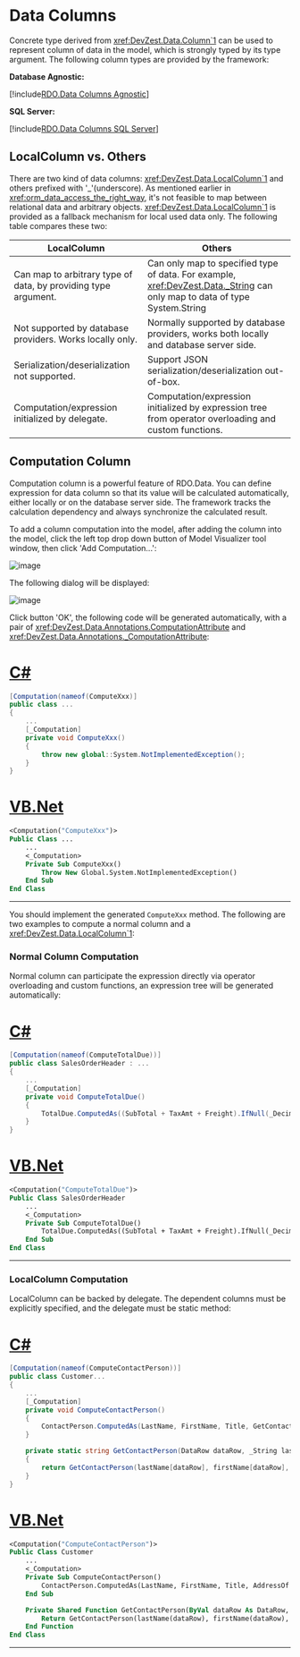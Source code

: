 # Data Columns

Concrete type derived from <xref:DevZest.Data.Column`1> can be used to represent column of data in the model, which is strongly typed by its type argument. The following column types are provided by the framework:

**Database Agnostic:**

[!include[RDO.Data Columns Agnostic](../_rdo_data_columns_agnostic.md)]

**SQL Server:**

[!include[RDO.Data Columns SQL Server](../_rdo_data_columns_sql_server.md)]

## LocalColumn vs. Others

There are two kind of data columns: <xref:DevZest.Data.LocalColumn`1> and others prefixed with '_'(underscore). As mentioned earlier in <xref:orm_data_access_the_right_way>, it's not feasible to map between relational data and arbitrary objects. <xref:DevZest.Data.LocalColumn`1> is provided as a fallback mechanism for local used data only. The following table compares these two:

| LocalColumn | Others |
|-------------|--------|
| Can map to arbitrary type of data, by providing type argument. | Can only map to specified type of data. For example, <xref:DevZest.Data._String> can only map to data of type System.String |
| Not supported by database providers. Works locally only. | Normally supported by database providers, works both locally and database server side. |
| Serialization/deserialization not supported. | Support JSON serialization/deserialization out-of-box. |
| Computation/expression initialized by delegate. | Computation/expression initialized by expression tree from operator overloading and custom functions. |

## Computation Column

Computation column is a powerful feature of RDO.Data. You can define expression for data column so that its value will be calculated automatically, either locally or on the database server side. The framework tracks the calculation dependency and always synchronize the calculated result.

To add a column computation into the model, after adding the column into the model, click the left top drop down button of Model Visualizer tool window, then click 'Add Computation...':

![image](/images/model_visualizer_add_computation.jpg)

The following dialog will be displayed:

![image](/images/model_visualizer_add_computation_dialog.jpg)

Click button 'OK', the following code will be generated automatically, with a pair of <xref:DevZest.Data.Annotations.ComputationAttribute> and <xref:DevZest.Data.Annotations._ComputationAttribute>:

# [C#](#tab/cs)

```cs
[Computation(nameof(ComputeXxx)]
public class ...
{
    ...
    [_Computation]
    private void ComputeXxx()
    {
        throw new global::System.NotImplementedException();
    }
}
```

# [VB.Net](#tab/vb)

```vb
<Computation("ComputeXxx")>
Public Class ...
    ...
    <_Computation>
    Private Sub ComputeXxx()
        Throw New Global.System.NotImplementedException()
    End Sub
End Class
```

***

You should implement the generated `ComputeXxx` method. The following are two examples to compute a normal column and a <xref:DevZest.Data.LocalColumn`1>:

### Normal Column Computation

Normal column can participate the expression directly via operator overloading and custom functions, an expression tree will be generated automatically:

# [C#](#tab/cs)

```cs
[Computation(nameof(ComputeTotalDue))]
public class SalesOrderHeader : ...
{
    ...
    [_Computation]
    private void ComputeTotalDue()
    {
        TotalDue.ComputedAs((SubTotal + TaxAmt + Freight).IfNull(_Decimal.Const(0)));
    }
}
```

# [VB.Net](#tab/vb)

```vb
<Computation("ComputeTotalDue")>
Public Class SalesOrderHeader
    ...
    <_Computation>
    Private Sub ComputeTotalDue()
        TotalDue.ComputedAs((SubTotal + TaxAmt + Freight).IfNull(_Decimal.[Const](0)))
    End Sub
End Class
```

***

### LocalColumn Computation

LocalColumn can be backed by delegate. The dependent columns must be explicitly specified, and the delegate must be static method:

# [C#](#tab/cs)

```cs
[Computation(nameof(ComputeContactPerson))]
public class Customer...
{
    ...
    [_Computation]
    private void ComputeContactPerson()
    {
        ContactPerson.ComputedAs(LastName, FirstName, Title, GetContactPerson, false);
    }

    private static string GetContactPerson(DataRow dataRow, _String lastName, _String firstName, _String title)
    {
        return GetContactPerson(lastName[dataRow], firstName[dataRow], title[dataRow]);
    }
}
```

# [VB.Net](#tab/vb)

```vb
<Computation("ComputeContactPerson")>
Public Class Customer
    ...
    <_Computation>
    Private Sub ComputeContactPerson()
        ContactPerson.ComputedAs(LastName, FirstName, Title, AddressOf GetContactPerson, False)
    End Sub

    Private Shared Function GetContactPerson(ByVal dataRow As DataRow, ByVal lastName As _String, ByVal firstName As _String, ByVal title As _String) As String
        Return GetContactPerson(lastName(dataRow), firstName(dataRow), title(dataRow))
    End Function
End Class
```

***
